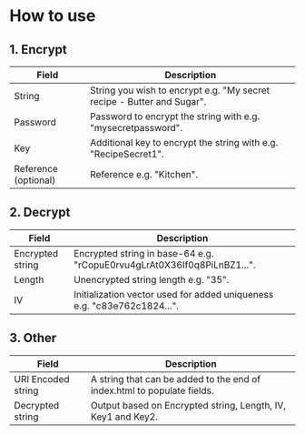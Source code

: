 # How to use

## 1. Encrypt

| Field                | Description                                                             |
| -------------------- | ----------------------------------------------------------------------- |
| String               | String you wish to encrypt e.g. "My secret recipe - Butter and Sugar".  |
| Password		       | Password to encrypt the string with e.g. "mysecretpassword".            |
| Key 				   | Additional key to encrypt the string with e.g. "RecipeSecret1".         |
| Reference (optional) | Reference e.g. "Kitchen".   									         |

## 2. Decrypt

| Field                | Description                                                             |
| -------------------- | ----------------------------------------------------------------------- |
| Encrypted string     | Encrypted string in base-64 e.g. "rCopuE0rvu4gLrAt0X36If0q8PiLnBZ1...". |
| Length               | Unencrypted string length e.g. "35".                                    |
| IV                   | Initialization vector used for added uniqueness e.g. "c83e762c1824...". |

## 3. Other

| Field                | Description                                                             |
| -------------------- | ----------------------------------------------------------------------- |
| URI Encoded string   | A string that can be added to the end of index.html to populate fields. |
| Decrypted string     | Output based on Encrypted string, Length, IV, Key1 and Key2.            |

